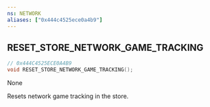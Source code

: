 ```yaml
---
ns: NETWORK
aliases: ["0x444c4525ece0a4b9"]
---
```

## RESET_STORE_NETWORK_GAME_TRACKING

```c
// 0x444C4525ECE0A4B9
void RESET_STORE_NETWORK_GAME_TRACKING();
```

None

Resets network game tracking in the store.

